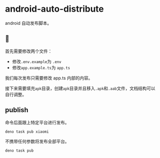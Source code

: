 # android-auto-distribute

android 自动发布脚本。

## 🍟

首先需要修改两个文件：

- 修改`.env.example`为 `.env`
- 修改`app.example.ts`为 `app.ts`

我们每次发布只需要修改 app.ts 内部的内容。

接下来需要填充`apk`目录，创建`apk`目录并且移入`.apk`和`.aab`文件，文档结构可以自行调整。

## publish

命令后面跟上特定平台进行发布。

```bash
deno task pub xiaomi
```

不携带任何参数将发布全部平台。

```bash
deno task pub
```
